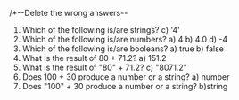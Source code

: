 /*--Delete the wrong answers--
1. Which of the following is/are strings?
c) '4'
2. Which of the following is/are numbers?
a) 4
b) 4.0
d) -4
3. Which of the following is/are booleans?
a) true
b) false
4. What is the result of 80 + 71.2?
a) 151.2
5. What is the result of "80" + 71.2?
c) "8071.2"
6. Does 100 + 30 produce a number or a string?
a) number
7. Does "100" + 30 produce a number or a string?
b)string

